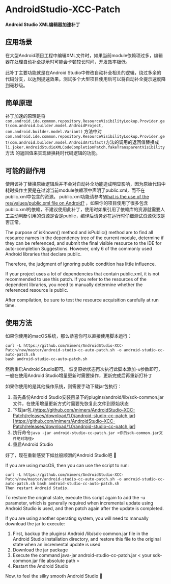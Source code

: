 # AndroidStudio-XCC-Patch
#### Android Studio XML编辑器加速补丁

## 应用场景

在大型Android项目工程中编辑XML文件时，如果当前module依赖项过多，编辑器在处理自动补全提示时可能会卡顿较长时间，开发效率极低。

此补丁主要功能就是在Android Studio中修改自动补全相关的逻辑，绕过多余的代码分支，以达到提速效果。测试多个大型项目使用后可以将自动补全提示速度降到毫秒级。

## 简单原理

补丁加速的原理是将`com.android.ide.common.repository.ResourceVisibilityLookup.Provider.get(com.android.builder.model.AndroidProject, com.android.builder.model.Variant)`
方法中对`com.android.ide.common.repository.ResourceVisibilityLookup.Provider.get(com.android.builder.model.AndroidArtifact)`方法的调用的返回值替换成`li.joker.AndroidStudioXMLCodeCompletionPatch.fakeTransparentVisibility`方法
的返回值来实现替换耗时代码逻辑的功能。

## 可能的副作用

使用该补丁替换原始逻辑后并不会对自动补全功能造成明显影响，因为原始代码中耗时操作主要是在过滤当前module依赖项中声明了public.xml，而不在public.xml中包含的资源。
public.xml功能请参考[What is the use of the res/values/public.xml file on Android?](https://stackoverflow.com/questions/9348614/what-is-the-use-of-the-res-values-public-xml-file-on-android)
，如果你的项目使用了很多包含public.xml的依赖，不建议使用此补丁，使用时如果引用了依赖库的资源就需要人工主动判断引用的资源是否是public，编译后请务必在运行时仔细测试资源获取是否正常。

The purpose of isKnown() method and isPublic() method are to find all resource names in the dependency tree of the current module, determine if they can be referenced, and submit the final visible resource to the IDE for auto-completion Suggestions. However, only 6 of the commonly used Android libraries that declare public.

Therefore, the judgment of ignoring public condition has little influence.



If your project uses a lot of dependencies that contain public.xml, it is not recommended to use this patch. If you refer to the resources of the dependent libraries, you need to manually determine whether the referenced resource is public.

After compilation, be sure to test the resource acquisition carefully at run time.

## 使用方法

如果你使用的macOS系统，那么恭喜你可以直接使用脚本运行：
```shell
curl -L https://github.com/mimers/AndroidStudio-XCC-Patch/raw/master/android-studio-cc-auto-patch.sh -o android-studio-cc-auto-patch.sh
bash android-studio-cc-auto-patch.sh
```
然后重启Android Studio即可。
恢复原始状态再次执行此脚本添加`-u`参数即可，一般在使用Android Studio增量更新时需要操作，更新完成后再重新打补丁

如果你使用的是其他操作系统，则需要手动下载jar包执行：
1. 首先备份Android Studio安装目录下的plugins/android/lib/sdk-common.jar文件，在使用增量更新方式时需要先恢复此文件到原始状态
2. 下载jar包,(https://github.com/mimers/AndroidStudio-XCC-Patch/releases/download/1.0/android-studio-cc-patch.jar)[https://github.com/mimers/AndroidStudio-XCC-Patch/releases/download/1.0/android-studio-cc-patch.jar]
3. 执行命令`java -jar android-studio-cc-patch.jar <你的sdk-common.jar文件绝对路径>`
4. 重启Android Studio

好了，现在重新感受下如丝般顺滑的Android Studio吧 🚀


If you are using macOS, then you can use the script to run:

```shell
curl -L https://github.com/mimers/AndroidStudio-XCC-Patch/raw/master/android-studio-cc-auto-patch.sh -o android-studio-cc-auto-patch.sh bash android-studio-cc-auto-patch.sh
Then restart Android Studio.
```

To restore the original state, execute this script again to add the -u parameter, which is generally required when incremental update using Android Studio is used, and then patch again after the update is completed.



If you are using another operating system, you will need to manually download the jar to execute:

1. First, backup the plugins/ Android /lib/sdk-common.jar file in the Android Studio installation directory, and restore this file to the original state when an incremental update is used
2. Download the jar package
3. Execute the command java-jar android-studio-cc-patch.jar < your sdk-common.jar file absolute path >
4. Restart the Android Studio

Now, to feel the silky smooth Android Studio 🚀
